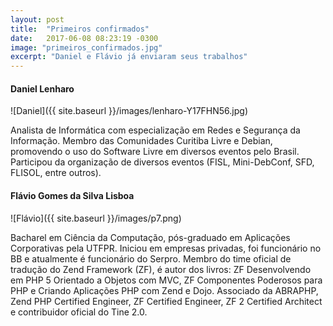 ```yaml
---
layout: post
title:  "Primeiros confirmados"
date:   2017-06-08 08:23:19 -0300
image: "primeiros_confirmados.jpg"
excerpt: "Daniel e Flávio já enviaram seus trabalhos"
---
```

#### Daniel Lenharo
![Daniel]({{ site.baseurl }}/images/lenharo-Y17FHN56.jpg)

Analista de Informática com especialização em Redes e Segurança da Informação. Membro das Comunidades Curitiba Livre e Debian, promovendo o uso do Software Livre em diversos eventos pelo Brasil. Participou da organização de diversos eventos (FISL, Mini-DebConf, SFD, FLISOL, entre outros). 

#### Flávio Gomes da Silva Lisboa

![Flávio]({{ site.baseurl }}/images/p7.png)

Bacharel em Ciência da Computação, pós-graduado em Aplicações Corporativas pela UTFPR. Iniciou em empresas privadas, foi funcionário no BB e atualmente é funcionário do Serpro. Membro do time oficial de tradução do Zend Framework (ZF), é autor dos livros: ZF Desenvolvendo em PHP 5 Orientado a Objetos com MVC, ZF Componentes Poderosos para PHP e Criando Aplicações PHP com Zend e Dojo. Associado da ABRAPHP, Zend PHP Certified Engineer, ZF Certified Engineer, ZF 2 Certified Architect e contribuidor oficial do Tine 2.0.